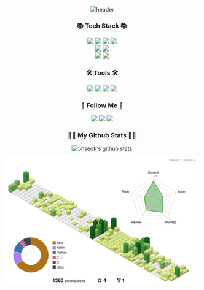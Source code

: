 <div align="center">
  
![header](https://capsule-render.vercel.app/api?type=waving&color=timeGradient&height=300&section=header&animation=twinkling&text=5hseok's%20Github🙄)
</div>
<h3 align="center">📚 Tech Stack 📚</h3>
<div align="center">

  <img src="https://img.shields.io/badge/C++-%2300599C.svg?style=flat-square&logo=c%2B%2B&logoColor=white"/></a>
  <img src="https://img.shields.io/badge/Java-007396?style=flat-square&logo=openjdk&logoColor=white"/></a>
  <img src="https://img.shields.io/badge/Kotlin-%237F52FF.svg?style=flat-square&logo=kotlin&logoColor=white"/></a>
  <img src="https://img.shields.io/badge/Python-3766AB?style=flat-square&logo=Python&logoColor=white"/></a>
  <br>
  <img src="https://img.shields.io/badge/SpringBoot-6DB33F?style=flat-square&logo=SpringBoot&logoColor=white"/></a>
  <img src="https://img.shields.io/badge/Docker-2496ED?style=flat-square&logo=docker&logoColor=white"></a>
  <br>
  <img src="https://img.shields.io/badge/AWS-232F3E?style=flat-square&logo=amazonwebservices&logoColor=white"></a>
  <img src="https://img.shields.io/badge/GCP-4285F4?&style=flat-square&logo=Google%20Cloud&logoColor=white"></a>
  </div>
  
  <h3 align="center">🛠 Tools 🛠</h3>
  <div align="center">
    
  <img src="https://img.shields.io/badge/Git-F05032?style=flat-square&logo=Git&logoColor=white"/></a>
  <img src="https://img.shields.io/badge/Github-181717?style=flat-square&logo=Github&logoColor=white"/></a>
  <img src="https://img.shields.io/badge/Nginx-%23009639.svg?style=flat-square&logo=nginx&logoColor=white"/></a>
  <img src="https://img.shields.io/badge/Github%20Actions-%232671E5.svg?style=flat-square&logo=githubactions&logoColor=white"/></a>
</div>

<h3 align="center">🌈 Follow Me 🌈</h3>
<div align="center">
  
  <a href="mailto:ohhs1010@gmail.com"><img src="https://img.shields.io/badge/Gmail-EA4335?style=flat-square&logo=Gmail&logoColor=white&link=ohhs1010@gmail.com"/></a>
  <a href="https://velog.io/@5hseok/posts"><img src="https://img.shields.io/badge/Velog-EA4365?style=flat-square&logo=Velog&logoColor=white&link=(https://velog.io/@5hseok/posts)"/></a>
  <a href="https://www.linkedin.com/in/%ED%98%84%EC%84%9D-%EC%98%A4-5a154a328/"><img src="https://img.shields.io/badge/LinkedIn-007ACC?style=flat-square&logo=LinkedIn&logoColor=white&link=(https://www.linkedin.com/in/%ED%98%84%EC%84%9D-%EC%98%A4-5a154a328/)"/></a>
  

</div>


<h3 align="center">👩‍💻 My Github Stats 👩‍💻 </h3>

<div align="center">
<!-- 깃헙 정보 -->

[![5hseok's github stats](https://github-readme-stats.vercel.app/api?username=5hseok&hide_title=true&show_icons=true&disable_animations=true&theme=radical)](https://github.com/5hseok)

<!-- 3D 잔디 -->
![3D GLASS](./profile-3d-contrib/profile-green-animate.svg)    

</div>

